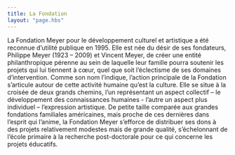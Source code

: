 ```yaml
---
title: La Fondation
layout: "page.hbs"
---
```

La Fondation Meyer pour le développement culturel et artistique a été reconnue d’utilité publique en 1995. Elle est née du désir de ses fondateurs, Philippe Meyer (1923 – 2009) et Vincent Meyer, de créer une entité philanthropique pérenne au sein de laquelle leur famille pourra soutenir les projets qui lui tiennent à cœur, quel que soit l’éclectisme de ses domaines d’intervention. Comme son nom l’indique, l’action principale de la Fondation s’articule autour de cette activité humaine qu’est la culture. Elle se situe à la croisée de deux grands chemins, l’un représentant un aspect collectif – le développement des connaissances humaines - l’autre un aspect plus individuel – l’expression artistique. De petite taille comparée aux grandes fondations familiales américaines, mais proche de ces dernières dans l’esprit qui l’anime, la Fondation Meyer s’efforce de distribuer ses dons à des projets relativement modestes mais de grande qualité, s’échelonnant de l’école primaire à la recherche post-doctorale pour ce qui concerne les projets éducatifs.
